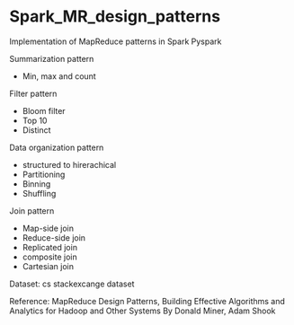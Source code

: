 # Spark_MR_design_patterns

Implementation of MapReduce patterns in Spark Pyspark 

Summarization pattern
- Min, max and count

Filter pattern
- Bloom filter
- Top 10
- Distinct

Data organization pattern
- structured to hirerachical
- Partitioning
- Binning
- Shuffling

Join pattern
- Map-side join
- Reduce-side join
- Replicated join
- composite join
- Cartesian join


Dataset: 
cs stackexcange dataset

Reference:
MapReduce Design Patterns, Building Effective Algorithms and Analytics for Hadoop and Other Systems  By Donald Miner, Adam Shook

